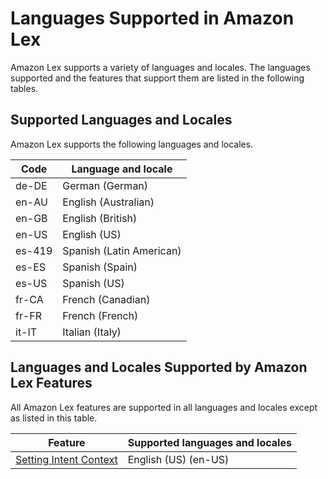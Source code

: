 # Languages Supported in Amazon Lex<a name="how-it-works-language"></a>

Amazon Lex supports a variety of languages and locales\. The languages supported and the features that support them are listed in the following tables\.

<a name="topiclist"></a>

## Supported Languages and Locales<a name="supported-languages-and-locales"></a>

Amazon Lex supports the following languages and locales\.


| Code | Language and locale | 
| --- | --- | 
| de\-DE | German \(German\) | 
| en\-AU | English \(Australian\) | 
| en\-GB | English \(British\) | 
| en\-US | English \(US\) | 
| es\-419 | Spanish \(Latin American\) | 
| es\-ES | Spanish \(Spain\) | 
| es\-US | Spanish \(US\) | 
| fr\-CA | French \(Canadian\) | 
| fr\-FR | French \(French\) | 
| it\-IT | Italian \(Italy\) | 

## Languages and Locales Supported by Amazon Lex Features<a name="supported-languages-features"></a>

All Amazon Lex features are supported in all languages and locales except as listed in this table\.


| Feature | Supported languages and locales | 
| --- | --- | 
| [Setting Intent Context](context-mgmt-active-context.md) | English \(US\) \(en\-US\) | 